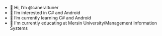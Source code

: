 - 👋 Hi, I’m @caneraltuner
- 👀 I’m interested in C# and Android
- 🌱 I’m currently learning C# and Android
- 📘 I'm currently educating at Mersin University/Management Information Systems

<!---
caneraltuner/caneraltuner is a ✨ special ✨ repository because its `README.md` (this file) appears on your GitHub profile.
You can click the Preview link to take a look at your changes.
--->
